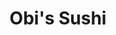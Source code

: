 ---
layout: place
title: "Obi's Sushi"
permalink: /california/san-diego/obi-s-sushi.html
stateAbbr: CA
stateName: California
cityName: San Diego
place_id: ChIJF0ZiaCj-24ARDlcIdjz2-kA
photos:
  - name: >-
      places/ChIJF0ZiaCj-24ARDlcIdjz2-kA/photos/AeeoHcLoVo5T1zvCQPq4Vh0d-n6GaFUzwwLNe0tOfOPp7YBiuspKN0nY54JkuV5Lc4MvhwszL4whZ1iS-MJi2bcgskCjeBZtaN7cJrxWqpKLmn5HbxwZKkO8g4DSxl6cM-ZSp8Y6EHGkvxf_G5YzdsVThtEEJQ43_orBVzngs4M_7h7rbcgpXKgO8gn6PxyYnKHZjDCFYZTff2QNOxqr9whEiillz36ZhX1FC0eXECIiCNEiVDHkF7jVet9RshfrOkrtP6ukv_0ShZ8E7NKcRAs2C3o2xzKkWlX1SAd-ljPY5g2Amw
    widthPx: 3600
    heightPx: 4800
    authorAttributions:
      - displayName: Obi's Sushi
        uri: https://maps.google.com/maps/contrib/101905131406247998419
        photoUri: >-
          https://lh3.googleusercontent.com/a-/ALV-UjVF2g3A9n_R4H-ZA3dhxAJZWZiFUMlZTRmV3TMU6Zib-DFp4-c=s100-p-k-no-mo
    flagContentUri: >-
      https://www.google.com/local/imagery/report/?cb_client=maps_api_places.places_api&image_key=!1e10!2sAF1QipOVoJnN3OgS7AsllcZLW06AXkUYNs7iGfqC7wCa&hl=en-US
    googleMapsUri: >-
      https://www.google.com/maps/place//data=!3m4!1e2!3m2!1sAF1QipOVoJnN3OgS7AsllcZLW06AXkUYNs7iGfqC7wCa!2e10!4m2!3m1!1s0x80dbfe2868624617:0x40faf63c7608570e
  - name: >-
      places/ChIJF0ZiaCj-24ARDlcIdjz2-kA/photos/AeeoHcK41j-h53TQzp-jXLY_E3PH-W8ByY6qh68PZUOFL-WNjd8af_QfSBhx_el5swKioopJ-U6J_52VfvtPFlKxgRYtbBXX14SYznMPRS_SY4o1qO8lFVduy46OzxJqqLacf4vrAlVqZsub4yzROyLvLmb4gssWjbWO9-CUnFlZYCXfn5KpG_EN0ixMJ_ZO6Aa2iD7a1h2SJbrtNpdPcNUY-C_G8WtxJSmVm6mFKFN4zlXihrkZLsL2kTR21ROX4u6tlcNitXREd9uyg8zLTR5uvc759tJupbHqOWse-zrkNn9wLQ
    widthPx: 3072
    heightPx: 1729
    authorAttributions:
      - displayName: Obi's Sushi
        uri: https://maps.google.com/maps/contrib/101905131406247998419
        photoUri: >-
          https://lh3.googleusercontent.com/a-/ALV-UjVF2g3A9n_R4H-ZA3dhxAJZWZiFUMlZTRmV3TMU6Zib-DFp4-c=s100-p-k-no-mo
    flagContentUri: >-
      https://www.google.com/local/imagery/report/?cb_client=maps_api_places.places_api&image_key=!1e10!2sAF1QipOJCvFC_NTK7HuLNoxdCtdpzwLZGqveebMsg89i&hl=en-US
    googleMapsUri: >-
      https://www.google.com/maps/place//data=!3m4!1e2!3m2!1sAF1QipOJCvFC_NTK7HuLNoxdCtdpzwLZGqveebMsg89i!2e10!4m2!3m1!1s0x80dbfe2868624617:0x40faf63c7608570e
  - name: >-
      places/ChIJF0ZiaCj-24ARDlcIdjz2-kA/photos/AeeoHcKHkWTFDBq4SBbCmOGEQWd7lVm7vD1x73L_oQOACZbBgOWCzACQ7CdHS7rCdqk50Vrdq6CdHq5KkodZWrwag1DiGb33OeMfPZT_fkRju7N5BNiCujZK0Nmh4DPBrALdTdt7VRv78bwQbIm77lcd5O8R4lyxLmUo7oAY9c6hEbqR6JVgB779GEjLXeLZaNOytnwByg4INdYRvUQ16wu7os2ofsAtuuioZGAquUKO7QI0NgL-oeso0W-wjpydKBqEOa9pIr6AHtDd4buJ2osBjZKkeIU8fqEQ8o06R2aYiOWrKZpf2btOHsgNz7m7GjbSseOsla2jTvPsgTHfuCYoc4PR23CJ58R362YsNNh3JPnLqY9OKsgyK9ZhFIXBGexXcPFJOWFoc1gE1gvfrNjg-9iENeF10BPbhu1HcYZhZL3k1Dg
    widthPx: 3600
    heightPx: 4800
    authorAttributions:
      - displayName: Nguyễn Giang
        uri: https://maps.google.com/maps/contrib/115243848432217986249
        photoUri: >-
          https://lh3.googleusercontent.com/a-/ALV-UjVjPG2bmC8J6toMZiKy5NO6YSaI5sBbfuphGPdazlbJq9LoBpg=s100-p-k-no-mo
    flagContentUri: >-
      https://www.google.com/local/imagery/report/?cb_client=maps_api_places.places_api&image_key=!1e10!2sCIHM0ogKEICAgMCIkoKFzQE&hl=en-US
    googleMapsUri: >-
      https://www.google.com/maps/place//data=!3m4!1e2!3m2!1sCIHM0ogKEICAgMCIkoKFzQE!2e10!4m2!3m1!1s0x80dbfe2868624617:0x40faf63c7608570e
  - name: >-
      places/ChIJF0ZiaCj-24ARDlcIdjz2-kA/photos/AeeoHcJqdxQ71Y-Cwftn1b_MzcR8LRHN-p7MV0MOjzPuwI0snAcP5iSWg9GEmUky9QyGuRtyi0Cnux_pU_h-psYgKG3aR7PZdfs6qA5yTJjJUBp0YjM10ah4IlmopPc6vNx1oQhavi9bK7kohrUVxpBbOZ4lXDRystiWWblXhGmxKMVlzMU5u990nvSGjDsXKD3CHNkd-WOa8lg-bZhYM7MQ6PlTMoxvqVoFEeAcRekhXa9Vz-ZzTmlR0270_PUYpF86bCl3Z8DBg4z_syeo8ariSWA3tXmMEGKpCyXuJEA1Fa6crtbYlx4vDNr1nCqd9Wu2f9JyXmSGyp8jUzMmo6NdRfWViVvK0Ucoeq0_40zgxY2D3ultlaNYQ1a9CjTfD-o-gqjBZoRydzHFAY5tVH--hkZaOqqVxqJ-K-dbQ0W0vei5nFu0
    widthPx: 3024
    heightPx: 4032
    authorAttributions:
      - displayName: Naaboomy
        uri: https://maps.google.com/maps/contrib/109651526590485641727
        photoUri: >-
          https://lh3.googleusercontent.com/a-/ALV-UjUsWv9-HDssH25gu_PYcEmwrhlHVJobuaTWAbaWd5nS5_DL-neI=s100-p-k-no-mo
    flagContentUri: >-
      https://www.google.com/local/imagery/report/?cb_client=maps_api_places.places_api&image_key=!1e10!2sCIHM0ogKEICAgIDb6efHxQE&hl=en-US
    googleMapsUri: >-
      https://www.google.com/maps/place//data=!3m4!1e2!3m2!1sCIHM0ogKEICAgIDb6efHxQE!2e10!4m2!3m1!1s0x80dbfe2868624617:0x40faf63c7608570e
  - name: >-
      places/ChIJF0ZiaCj-24ARDlcIdjz2-kA/photos/AeeoHcLBj_5NXZGte4fVn45BpLuV4IE31C_4Ysnnk7g9hFWi6a-tOghYHaOh_oEgNIX_rmfDuVTzcijX3LPg2kffY9k3eDRP3W8MN5sCdC1ruIlxlift8UBvbtQhLLoiT0YjETxys0SMtbgMTCelZAZcQHZl58gBMiH0oYOrZB5sGIeIaGEOBKYlcMd6Kml8i40DmLVZla5iidR7YJAP8MhlVz85u8p9Mw_pQVjzYh6R8jMAe6cBX1CoqBKB4ZHFH7kFYX3xU7FhxL7qFDAHX2Fw0ShfZndAtXUWKIbv8RZ3aFT813RaslMN5SnOCYrSIn72y8NzVvORZWkSoSuDua0DBMivcni9tjxFUkGG_edb9S_mPfcpol_CqCXNGjSHptIGy5ylb8ZRcwEEb4IIo3ryj6ysnLff762w2sy0bxNjutdmi_0G
    widthPx: 4000
    heightPx: 2252
    authorAttributions:
      - displayName: youngdae sohn (david Son)
        uri: https://maps.google.com/maps/contrib/117227081522756388114
        photoUri: >-
          https://lh3.googleusercontent.com/a-/ALV-UjUnvn0nZ7zkxUur0WboRcAS-YffGWYNKx_Q20L_09foZImtq8n6gQ=s100-p-k-no-mo
    flagContentUri: >-
      https://www.google.com/local/imagery/report/?cb_client=maps_api_places.places_api&image_key=!1e10!2sCIHM0ogKEICAgMCImLvOlAE&hl=en-US
    googleMapsUri: >-
      https://www.google.com/maps/place//data=!3m4!1e2!3m2!1sCIHM0ogKEICAgMCImLvOlAE!2e10!4m2!3m1!1s0x80dbfe2868624617:0x40faf63c7608570e
  - name: >-
      places/ChIJF0ZiaCj-24ARDlcIdjz2-kA/photos/AeeoHcLMtzGwD4JgdaF7nRbp6lmFaJ2nsymWDNkPlbrrwAvFJjGUNCIh6YHkQhqqMMRkU0xCLlJIzQJbF8xuF7X83T8AxGYA1Sx5BwR9JPHBsUWN4gLqDNo8X9aQPNL11f4J-kqzm_fLdt1V4n4o9r3NqI_LtHO9hF7GZYgAn-nudfwDwb8r9ACZknLGWEYaVFOQ8ugLvjU5oa6IzpQ86Dp_fNHtDsATKcjmZNfQjbIsq8vhhR4xJkraXnAaVaocrE4gBntjkk04xDtpbdIkYqQXOXGv_9yg60unXzWdkfMq6ZDoNQ
    widthPx: 1440
    heightPx: 1395
    authorAttributions:
      - displayName: Obi's Sushi
        uri: https://maps.google.com/maps/contrib/101905131406247998419
        photoUri: >-
          https://lh3.googleusercontent.com/a-/ALV-UjVF2g3A9n_R4H-ZA3dhxAJZWZiFUMlZTRmV3TMU6Zib-DFp4-c=s100-p-k-no-mo
    flagContentUri: >-
      https://www.google.com/local/imagery/report/?cb_client=maps_api_places.places_api&image_key=!1e10!2sAF1QipM1j8-jV03K55OdBE4vxKDUiLMXFCfPH9ShtGys&hl=en-US
    googleMapsUri: >-
      https://www.google.com/maps/place//data=!3m4!1e2!3m2!1sAF1QipM1j8-jV03K55OdBE4vxKDUiLMXFCfPH9ShtGys!2e10!4m2!3m1!1s0x80dbfe2868624617:0x40faf63c7608570e
  - name: >-
      places/ChIJF0ZiaCj-24ARDlcIdjz2-kA/photos/AeeoHcIfMd_R_Bm6QxsTP62TZ7WxG2_eLjRv8XjVIxzIiXNM1f3VGvojjlrIuLHg5xPmSlm9KE_RlwW3EvKItxOCod4Q1y3PRRFZpaq3-itIZf3wc9EHewez_UNmmuaIcfib_1EW2aJikzI-U9_YvDs3WBNfCZVVzfbbBAJRMt4TlCbaI-E6QGM1JraR9XlFMPQnhJTnjMV5hFo2juq0fBjVduUbDOzTQdLg68WGSE9LBcnNWHZFqcrNvB6TH7ZRTpb1KLujXNn8UpOCq5XxYmm04mnc13Vki5jTTNV0EhxOJi7Cyw
    widthPx: 2520
    heightPx: 2756
    authorAttributions:
      - displayName: Obi's Sushi
        uri: https://maps.google.com/maps/contrib/101905131406247998419
        photoUri: >-
          https://lh3.googleusercontent.com/a-/ALV-UjVF2g3A9n_R4H-ZA3dhxAJZWZiFUMlZTRmV3TMU6Zib-DFp4-c=s100-p-k-no-mo
    flagContentUri: >-
      https://www.google.com/local/imagery/report/?cb_client=maps_api_places.places_api&image_key=!1e10!2sAF1QipM9IM-Z4G14t5eeterzUtn6_G9-cohEA8zRV_3o&hl=en-US
    googleMapsUri: >-
      https://www.google.com/maps/place//data=!3m4!1e2!3m2!1sAF1QipM9IM-Z4G14t5eeterzUtn6_G9-cohEA8zRV_3o!2e10!4m2!3m1!1s0x80dbfe2868624617:0x40faf63c7608570e
  - name: >-
      places/ChIJF0ZiaCj-24ARDlcIdjz2-kA/photos/AeeoHcJfkIQrdF1iwOl0ddZstr_w062p-48Z1AaS6JUrvuqjw_kkF71ChZQu0I_WxQsObkrQ23-fbSxGbKtXKHUNnh-JpA3dzCTfwsOCyewJACkkHiedCw0NNrrzww0bAI0bdADISdwaFrFl46F-Z0zrdWM0tgnJma6K0aImJr7XX7MsQZ2-3N7ZBb06hMH2y6FlNvDdOMHveI7WlhRSgt_s5qlfeNy3jngQcjFiagx0xXij8I7u0xTT2euE76iIe9Hg6eVHSDPnGtID-8s4myYPU2HAdkY7NoOL7wp-HdQx3DfZpw
    widthPx: 3600
    heightPx: 4800
    authorAttributions:
      - displayName: Obi's Sushi
        uri: https://maps.google.com/maps/contrib/101905131406247998419
        photoUri: >-
          https://lh3.googleusercontent.com/a-/ALV-UjVF2g3A9n_R4H-ZA3dhxAJZWZiFUMlZTRmV3TMU6Zib-DFp4-c=s100-p-k-no-mo
    flagContentUri: >-
      https://www.google.com/local/imagery/report/?cb_client=maps_api_places.places_api&image_key=!1e10!2sAF1QipOwW-ZsheVSRtL3GcSJ-kjnYHj9G-nlbqWQY7Yb&hl=en-US
    googleMapsUri: >-
      https://www.google.com/maps/place//data=!3m4!1e2!3m2!1sAF1QipOwW-ZsheVSRtL3GcSJ-kjnYHj9G-nlbqWQY7Yb!2e10!4m2!3m1!1s0x80dbfe2868624617:0x40faf63c7608570e
  - name: >-
      places/ChIJF0ZiaCj-24ARDlcIdjz2-kA/photos/AeeoHcKi9zopfqoxzCZJPbrR_cebn9v7_y0JOG4wcqu-uCYK39kzGt4mKm0W_amicYAuF0-FkIL44yIM1K4CRXt5YV1V80KNJU_1UUK_eqgNSJh8DRHX69pr_ggWT1eugHWmb7eMcbWMFzDWPU4iRqlrMYo8ij_TCVN54f5BaJq98mXSEkEbNrl5wLDAs6Umd-icmQ_3A_3APW36q0L5tQZ3JsWaYdG3yD9sMnBu_w_TxuYHykKeJF6BaDMWkjKlfT4dxVnmBzRh51XW6nQ2HnwO-1KHLcibpGXn8NGoAnljyetqvQ
    widthPx: 2831
    heightPx: 2870
    authorAttributions:
      - displayName: Obi's Sushi
        uri: https://maps.google.com/maps/contrib/101905131406247998419
        photoUri: >-
          https://lh3.googleusercontent.com/a-/ALV-UjVF2g3A9n_R4H-ZA3dhxAJZWZiFUMlZTRmV3TMU6Zib-DFp4-c=s100-p-k-no-mo
    flagContentUri: >-
      https://www.google.com/local/imagery/report/?cb_client=maps_api_places.places_api&image_key=!1e10!2sAF1QipOcALOjOZ0dYsDQZfpaD44GheJOrGUojXdcclCN&hl=en-US
    googleMapsUri: >-
      https://www.google.com/maps/place//data=!3m4!1e2!3m2!1sAF1QipOcALOjOZ0dYsDQZfpaD44GheJOrGUojXdcclCN!2e10!4m2!3m1!1s0x80dbfe2868624617:0x40faf63c7608570e
  - name: >-
      places/ChIJF0ZiaCj-24ARDlcIdjz2-kA/photos/AeeoHcJVIkJDOQkkfn4ZXG7ZUnJNGVlYCDh6Yras41amLH-IteclIfijVBdOCw0Rni251oQOpFCfJRuOZNPrxpuAtO8wtCMxotgnWaomPHz4MsiRLNn95lzg_DMHQtT5Yvn3_V2xXNwp8R0bbRdeGABB2kADr9rKIVRN-wGnq0miH5IFyid0CU_eChZDsFEEeWpY2LPwhQkB3j08IZhegrMAFzoAWXguYMldYaeJrf9Wi1meV0obBOdwPb7dz6UrIcbPn2Qd1Bs2ZQYbFoAA0cvE8yGEnRmOobeVEmFLNAFB6-D4jKUlF9Ue6K0v0ksAaoZ6ELfbdZUDeqvnC8XE6Ob-ZgCSlwr3_7ELuPvNlDKTQKpq2B37QR2iFjbao8WwxlwFLEMpc3yU8pvdgfgjMfs3R3OV9abrXqbgV-5kAP_JqoOLf4-z
    widthPx: 3024
    heightPx: 4032
    authorAttributions:
      - displayName: Naaboomy
        uri: https://maps.google.com/maps/contrib/109651526590485641727
        photoUri: >-
          https://lh3.googleusercontent.com/a-/ALV-UjUsWv9-HDssH25gu_PYcEmwrhlHVJobuaTWAbaWd5nS5_DL-neI=s100-p-k-no-mo
    flagContentUri: >-
      https://www.google.com/local/imagery/report/?cb_client=maps_api_places.places_api&image_key=!1e10!2sCIHM0ogKEICAgIDb6efH-QE&hl=en-US
    googleMapsUri: >-
      https://www.google.com/maps/place//data=!3m4!1e2!3m2!1sCIHM0ogKEICAgIDb6efH-QE!2e10!4m2!3m1!1s0x80dbfe2868624617:0x40faf63c7608570e
address: 3755 Murphy Canyon Rd, San Diego, CA 92123, USA
street: 3755 Murphy Canyon Rd
city: San Diego
state: CA
zip: '92123'
country: USA
neighborhood: Kearny Mesa
latitude: '32.810750'
longitude: '-117.116005'
accessibility_options:
  wheelchairAccessibleParking: true
  wheelchairAccessibleEntrance: true
  wheelchairAccessibleRestroom: true
  wheelchairAccessibleSeating: true
business_status: OPERATIONAL
name: Obi's Sushi
google_maps_links:
  directionsUri: >-
    https://www.google.com/maps/dir//''/data=!4m7!4m6!1m1!4e2!1m2!1m1!1s0x80dbfe2868624617:0x40faf63c7608570e!3e0
  placeUri: https://maps.google.com/?cid=4682325502143780622
  writeAReviewUri: >-
    https://www.google.com/maps/place//data=!4m3!3m2!1s0x80dbfe2868624617:0x40faf63c7608570e!12e1
  reviewsUri: >-
    https://www.google.com/maps/place//data=!4m4!3m3!1s0x80dbfe2868624617:0x40faf63c7608570e!9m1!1b1
  photosUri: >-
    https://www.google.com/maps/place//data=!4m3!3m2!1s0x80dbfe2868624617:0x40faf63c7608570e!10e5
primary_type: Sushi Restaurant
opening_hours:
  regular: null
  current: null
secondary_opening_hours:
  regular:
    weekdayDescriptions: null
    type: null
  current:
    weekdayDescriptions: null
    type: null
phone: (858) 268-8989
price_level: PRICE_LEVEL_MODERATE
price_range: $20 &ndash; $30
rating: '4.4'
rating_count: 259
website: http://www.obissushi.com/
description: null
reviews:
  - name: >-
      places/ChIJF0ZiaCj-24ARDlcIdjz2-kA/reviews/ChZDSUhNMG9nS0VJQ0FnSURiNmVmSE9REAE
    relativePublishTimeDescription: 8 months ago
    rating: 5
    text:
      text: >-
        Man I had a good time, me and my friends went to eat out after having a
        long day, and this place definitely hit the spot! The sushi and the food
        was well presented and the food itself was juice full of flavors. The
        oysters were great and same goes with the sushi, the service was okay
        and the environment was very chill and relaxing. Good place to get
        things off your mind. Overall this sushi place is a sure to-go while
        traveling around or overall a good spot to enjoy a meal, definitely
        coming back next time! 👍💯
      languageCode: en
    originalText:
      text: >-
        Man I had a good time, me and my friends went to eat out after having a
        long day, and this place definitely hit the spot! The sushi and the food
        was well presented and the food itself was juice full of flavors. The
        oysters were great and same goes with the sushi, the service was okay
        and the environment was very chill and relaxing. Good place to get
        things off your mind. Overall this sushi place is a sure to-go while
        traveling around or overall a good spot to enjoy a meal, definitely
        coming back next time! 👍💯
      languageCode: en
    authorAttribution:
      displayName: Naaboomy
      uri: https://www.google.com/maps/contrib/109651526590485641727/reviews
      photoUri: >-
        https://lh3.googleusercontent.com/a-/ALV-UjUsWv9-HDssH25gu_PYcEmwrhlHVJobuaTWAbaWd5nS5_DL-neI=s128-c0x00000000-cc-rp-mo
    publishTime: '2024-08-07T02:06:54.378471Z'
    flagContentUri: >-
      https://www.google.com/local/review/rap/report?postId=ChZDSUhNMG9nS0VJQ0FnSURiNmVmSE9REAE&d=17924085&t=1
    googleMapsUri: >-
      https://www.google.com/maps/reviews/data=!4m6!14m5!1m4!2m3!1sChZDSUhNMG9nS0VJQ0FnSURiNmVmSE9REAE!2m1!1s0x80dbfe2868624617:0x40faf63c7608570e
  - name: >-
      places/ChIJF0ZiaCj-24ARDlcIdjz2-kA/reviews/ChdDSUhNMG9nS0VJQ0FnSUNSbjZ5VnpBRRAB
    relativePublishTimeDescription: 3 months ago
    rating: 4
    text:
      text: >-
        Good sushi, great service & comfortable vibe. A bit pricier than I'd
        normally spend but it's definitely quality, so at least it's nearly
        worth it. I know the inflation is hitting small businesses hard, so I'm
        not going to be too harsh on price.


        Update December 2024: essentially the same, so points for consistency!
      languageCode: en
    originalText:
      text: >-
        Good sushi, great service & comfortable vibe. A bit pricier than I'd
        normally spend but it's definitely quality, so at least it's nearly
        worth it. I know the inflation is hitting small businesses hard, so I'm
        not going to be too harsh on price.


        Update December 2024: essentially the same, so points for consistency!
      languageCode: en
    authorAttribution:
      displayName: Joseph Ortega
      uri: https://www.google.com/maps/contrib/116917179740857994606/reviews
      photoUri: >-
        https://lh3.googleusercontent.com/a-/ALV-UjUlm49hRY_ekM6Qf2xJAtn7zQsjsL9tDz0zhwF_3wdr465B2j8=s128-c0x00000000-cc-rp-mo-ba6
    publishTime: '2024-12-17T00:29:12.239804Z'
    flagContentUri: >-
      https://www.google.com/local/review/rap/report?postId=ChdDSUhNMG9nS0VJQ0FnSUNSbjZ5VnpBRRAB&d=17924085&t=1
    googleMapsUri: >-
      https://www.google.com/maps/reviews/data=!4m6!14m5!1m4!2m3!1sChdDSUhNMG9nS0VJQ0FnSUNSbjZ5VnpBRRAB!2m1!1s0x80dbfe2868624617:0x40faf63c7608570e
  - name: >-
      places/ChIJF0ZiaCj-24ARDlcIdjz2-kA/reviews/ChdDSUhNMG9nS0VJQ0FnSUQtOGZLQjBRRRAB
    relativePublishTimeDescription: 2 years ago
    rating: 5
    text:
      text: >-
        This place has some of the best shrimp tempura rolls I have ever had.
        Everything I have eaten here is excellent. I highly recommend it. Obi's
        isn't that busy during winter. Obi's has a great happy hour from 4-6. 3
        Dollar beers, 2 dollar large hot Saki, and 20 percent off select food
        items.
      languageCode: en
    originalText:
      text: >-
        This place has some of the best shrimp tempura rolls I have ever had.
        Everything I have eaten here is excellent. I highly recommend it. Obi's
        isn't that busy during winter. Obi's has a great happy hour from 4-6. 3
        Dollar beers, 2 dollar large hot Saki, and 20 percent off select food
        items.
      languageCode: en
    authorAttribution:
      displayName: zeus beltran
      uri: https://www.google.com/maps/contrib/104698202267530404666/reviews
      photoUri: >-
        https://lh3.googleusercontent.com/a/ACg8ocKpwDRm1id36jy3L5LHbp96mKXHBUqHKzc2zfubofbMGJ1gtg=s128-c0x00000000-cc-rp-mo-ba3
    publishTime: '2022-12-02T18:19:11.738427Z'
    flagContentUri: >-
      https://www.google.com/local/review/rap/report?postId=ChdDSUhNMG9nS0VJQ0FnSUQtOGZLQjBRRRAB&d=17924085&t=1
    googleMapsUri: >-
      https://www.google.com/maps/reviews/data=!4m6!14m5!1m4!2m3!1sChdDSUhNMG9nS0VJQ0FnSUQtOGZLQjBRRRAB!2m1!1s0x80dbfe2868624617:0x40faf63c7608570e
  - name: >-
      places/ChIJF0ZiaCj-24ARDlcIdjz2-kA/reviews/ChZDSUhNMG9nS0VJQ0FnSUQybGRiNVJ3EAE
    relativePublishTimeDescription: 11 months ago
    rating: 4
    text:
      text: >-
        Apparently Obi's Sushi is the "got to" place for professional
        get-togethers. I personally thought the food was delicious but a little
        over priced for what you get. The sushi roll that came with my bento box
        was a mini version of what I usually receive at other restaurants. The
        miso soup was yummy along with the other side dishes I received with my
        bento. The ambiance was nice but the customer service was lacking. Our
        server rarely came to check on us. On several occasions, I had to get up
        to ask for her assistance. When I got up, I saw all the workers sitting
        at a table texting and on their phones. They looked a little surprised
        when they saw me. We were literally the only customers in the restaurant
        so I guess that's why. I found this a little funny and understandable
        since no one else was around. On the other hand, the parking was great.
        You will not struggle with that here. My overall first hand experience
        was good but I was hoping it would be great!
      languageCode: en
    originalText:
      text: >-
        Apparently Obi's Sushi is the "got to" place for professional
        get-togethers. I personally thought the food was delicious but a little
        over priced for what you get. The sushi roll that came with my bento box
        was a mini version of what I usually receive at other restaurants. The
        miso soup was yummy along with the other side dishes I received with my
        bento. The ambiance was nice but the customer service was lacking. Our
        server rarely came to check on us. On several occasions, I had to get up
        to ask for her assistance. When I got up, I saw all the workers sitting
        at a table texting and on their phones. They looked a little surprised
        when they saw me. We were literally the only customers in the restaurant
        so I guess that's why. I found this a little funny and understandable
        since no one else was around. On the other hand, the parking was great.
        You will not struggle with that here. My overall first hand experience
        was good but I was hoping it would be great!
      languageCode: en
    authorAttribution:
      displayName: Valeria
      uri: https://www.google.com/maps/contrib/116547057426426108040/reviews
      photoUri: >-
        https://lh3.googleusercontent.com/a-/ALV-UjVHfD20yTGWpgugqMVdF1C7A7n1TXktNG9jFAF-I9qBBIQe6xQSJQ=s128-c0x00000000-cc-rp-mo-ba5
    publishTime: '2024-05-06T21:47:09.010269Z'
    flagContentUri: >-
      https://www.google.com/local/review/rap/report?postId=ChZDSUhNMG9nS0VJQ0FnSUQybGRiNVJ3EAE&d=17924085&t=1
    googleMapsUri: >-
      https://www.google.com/maps/reviews/data=!4m6!14m5!1m4!2m3!1sChZDSUhNMG9nS0VJQ0FnSUQybGRiNVJ3EAE!2m1!1s0x80dbfe2868624617:0x40faf63c7608570e
  - name: >-
      places/ChIJF0ZiaCj-24ARDlcIdjz2-kA/reviews/ChdDSUhNMG9nS0VJQ0FnSUNacFB2NS1nRRAB
    relativePublishTimeDescription: a year ago
    rating: 5
    text:
      text: >-
        Obi's is our favorite local sushi restaurant. We have never been
        disappointed with the food or service. We try to get something different
        every time. This time we tried the Tuna Tataki starter and fell in love
        with the wasabi dressing! There are many sushi roll options and we have
        been working our way through the list. The servers are very attentive.
        The restaurant is very clean and nicely decorated. Obi's is a wonderful
        place to dine!
      languageCode: en
    originalText:
      text: >-
        Obi's is our favorite local sushi restaurant. We have never been
        disappointed with the food or service. We try to get something different
        every time. This time we tried the Tuna Tataki starter and fell in love
        with the wasabi dressing! There are many sushi roll options and we have
        been working our way through the list. The servers are very attentive.
        The restaurant is very clean and nicely decorated. Obi's is a wonderful
        place to dine!
      languageCode: en
    authorAttribution:
      displayName: Darla Fong
      uri: https://www.google.com/maps/contrib/111295801438730085467/reviews
      photoUri: >-
        https://lh3.googleusercontent.com/a-/ALV-UjVBA2UwBlEGkxHGCby0SByYS5uHGIRRUGCRUY66U7G2z7CFmlk2=s128-c0x00000000-cc-rp-mo-ba5
    publishTime: '2023-09-04T16:13:13.496576Z'
    flagContentUri: >-
      https://www.google.com/local/review/rap/report?postId=ChdDSUhNMG9nS0VJQ0FnSUNacFB2NS1nRRAB&d=17924085&t=1
    googleMapsUri: >-
      https://www.google.com/maps/reviews/data=!4m6!14m5!1m4!2m3!1sChdDSUhNMG9nS0VJQ0FnSUNacFB2NS1nRRAB!2m1!1s0x80dbfe2868624617:0x40faf63c7608570e
parking_options:
  freeParkingLot: true
  freeStreetParking: true
  valetParking: false
payment_options:
  acceptsCreditCards: true
  acceptsDebitCards: true
  acceptsCashOnly: false
allow_dogs: null
curbside_pickup: null
delivery: true
dine_in: true
good_for_children: true
good_for_groups: true
good_for_sports: false
live_music: false
menu_for_children: true
outdoor_seating: null
reservable: true
restroom: true
serves_beer: true
serves_breakfast: null
serves_brunch: false
serves_cocktails: false
serves_coffee: null
serves_dinner: true
serves_dessert: true
serves_lunch: true
serves_vegetarian_food: true
serves_wine: true
takeout: true

---